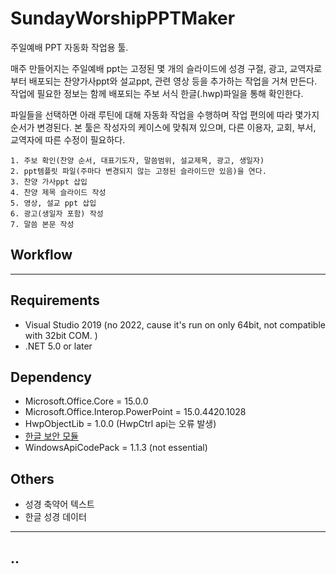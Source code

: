 # SundayWorshipPPTMaker
주일예배 PPT 자동화 작업용 툴.

매주 만들어지는 주일예배 ppt는 고정된 몇 개의 슬라이드에 성경 구절, 광고, 교역자로부터 배포되는 찬양가사ppt와 설교ppt, 관련 영상 등을 추가하는 작업을 거쳐 만든다.
작업에 필요한 정보는 함께 배포되는 주보 서식 한글(.hwp)파일을 통해 확인한다.

파일들을 선택하면 아래 루틴에 대해 자동화 작업을 수행하며 작업 편의에 따라 몇가지 순서가 변경된다.
본 툴은 작성자의 케이스에 맞춰져 있으며, 다른 이용자, 교회, 부서, 교역자에 따른 수정이 필요하다.

	1. 주보 확인(찬양 순서, 대표기도자, 말씀범위, 설교제목, 광고, 생일자)
	2. ppt템플릿 파일(주마다 변경되지 않는 고정된 슬라이드만 있음)을 연다.
	3. 찬양 가사ppt 삽입
	4. 찬양 제목 슬라이드 작성
	5. 영상, 설교 ppt 삽입
	6. 광고(생일자 포함) 작성
	7. 말씀 본문 작성

## Workflow


----------------------------------------------
## Requirements
* Visual Studio 2019 (no 2022, cause it's run on only 64bit, not compatible with 32bit COM. )
* .NET 5.0 or later

## Dependency
* Microsoft.Office.Core = 15.0.0
* Microsoft.Office.Interop.PowerPoint = 15.0.4420.1028
* HwpObjectLib = 1.0.0	(HwpCtrl api는 오류 발생)
* [한글 보안 모듈](https://www.hancom.com/board/devdataView.do?board_seq=47&artcl_seq=4084&pageInfo.page=&search_text=)
* WindowsApiCodePack = 1.1.3 (not essential)

## Others
* 성경 축약어 텍스트
* 한글 성경 데이터
--------------------------------------------------
## ..
